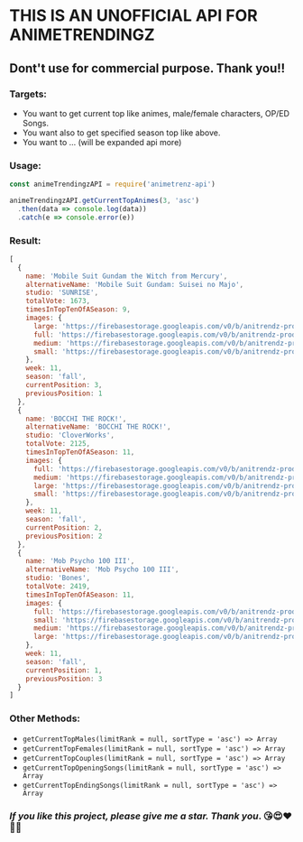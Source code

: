 # **THIS IS AN UNOFFICIAL API FOR ANIMETRENDINGZ** #
## **Dont't use for commercial purpose. Thank you!!** ##

### **Targets:** ###
- You want to get current top like animes, male/female characters, OP/ED Songs.
- You want also to get specified season top like above.
- You want to ... (will be expanded api more)


### **Usage:** ###
```javascript
const animeTrendingzAPI = require('animetrenz-api')

animeTrendingzAPI.getCurrentTopAnimes(3, 'asc')
  .then(data => console.log(data))
  .catch(e => console.error(e))
```


### **Result:** ###
```javascript
[
  {
    name: 'Mobile Suit Gundam the Witch from Mercury',
    alternativeName: 'Mobile Suit Gundam: Suisei no Majo',
    studio: 'SUNRISE',
    totalVote: 1673,
    timesInTopTenOfASeason: 9,
    images: {
      large: 'https://firebasestorage.googleapis.com/v0/b/anitrendz-prod.appspot.com/o/charts%2FxnZOYhYxivim5EjWrOxJ-FrepbCCWBer2JrfeGgmc_1024?alt=media&token=2b34afb9-58bd-46ca-95a4-dc9623a33aa2',
      full: 'https://firebasestorage.googleapis.com/v0/b/anitrendz-prod.appspot.com/o/charts%2FxnZOYhYxivim5EjWrOxJ-FrepbCCWBer2JrfeGgmc_full?alt=media&token=14977ab1-f107-42db-a402-8c1530668b89',
      medium: 'https://firebasestorage.googleapis.com/v0/b/anitrendz-prod.appspot.com/o/charts%2FxnZOYhYxivim5EjWrOxJ-FrepbCCWBer2JrfeGgmc_256?alt=media&token=169622d1-d1e8-4fcf-9752-e5f68f1668db',
      small: 'https://firebasestorage.googleapis.com/v0/b/anitrendz-prod.appspot.com/o/charts%2FxnZOYhYxivim5EjWrOxJ-FrepbCCWBer2JrfeGgmc_128?alt=media&token=d29dd736-453b-4833-8676-61d89de99c29'
    },
    week: 11,
    season: 'fall',
    currentPosition: 3,
    previousPosition: 1
  },
  {
    name: 'BOCCHI THE ROCK!',
    alternativeName: 'BOCCHI THE ROCK!',
    studio: 'CloverWorks',
    totalVote: 2125,
    timesInTopTenOfASeason: 11,
    images: {
      full: 'https://firebasestorage.googleapis.com/v0/b/anitrendz-prod.appspot.com/o/charts%2FxnZOYhYxivim5EjWrOxJ-vh9SMtX1w9pKk1N7nMyw_full?alt=media&token=84afd71f-9c25-420b-8a1a-e7a99f4adfc2',
      medium: 'https://firebasestorage.googleapis.com/v0/b/anitrendz-prod.appspot.com/o/charts%2FxnZOYhYxivim5EjWrOxJ-vh9SMtX1w9pKk1N7nMyw_256?alt=media&token=bc41d92e-f41b-41f4-bcfc-515ab4e3633f',
      large: 'https://firebasestorage.googleapis.com/v0/b/anitrendz-prod.appspot.com/o/charts%2FxnZOYhYxivim5EjWrOxJ-vh9SMtX1w9pKk1N7nMyw_1024?alt=media&token=5d5d0721-4963-4554-9fd6-197b59227057',
      small: 'https://firebasestorage.googleapis.com/v0/b/anitrendz-prod.appspot.com/o/charts%2FxnZOYhYxivim5EjWrOxJ-vh9SMtX1w9pKk1N7nMyw_128?alt=media&token=4cace04d-4e37-417e-a49b-80e53a1fb348'
    },
    week: 11,
    season: 'fall',
    currentPosition: 2,
    previousPosition: 2
  },
  {
    name: 'Mob Psycho 100 III',
    alternativeName: 'Mob Psycho 100 III',
    studio: 'Bones',
    totalVote: 2419,
    timesInTopTenOfASeason: 11,
    images: {
      full: 'https://firebasestorage.googleapis.com/v0/b/anitrendz-prod.appspot.com/o/charts%2FxnZOYhYxivim5EjWrOxJ-90b7GkjEBMjUvwExPV2A_full?alt=media&token=f8feb1f0-65e3-43d1-a2fa-d0ab0b5b8dbb',
      small: 'https://firebasestorage.googleapis.com/v0/b/anitrendz-prod.appspot.com/o/charts%2FxnZOYhYxivim5EjWrOxJ-90b7GkjEBMjUvwExPV2A_128?alt=media&token=88573749-c409-4aaf-a2c3-e5fac48ace29',
      medium: 'https://firebasestorage.googleapis.com/v0/b/anitrendz-prod.appspot.com/o/charts%2FxnZOYhYxivim5EjWrOxJ-90b7GkjEBMjUvwExPV2A_256?alt=media&token=9c85ccf2-930c-4194-8c95-6930b9294e2e',
      large: 'https://firebasestorage.googleapis.com/v0/b/anitrendz-prod.appspot.com/o/charts%2FxnZOYhYxivim5EjWrOxJ-90b7GkjEBMjUvwExPV2A_1024?alt=media&token=d1775dbe-4c09-4fd0-8690-bccb6c415ef5'
    },
    week: 11,
    season: 'fall',
    currentPosition: 1,
    previousPosition: 3
  }
]
```


### **Other Methods:** ###
- `getCurrentTopMales(limitRank = null, sortType = 'asc') => Array`
- `getCurrentTopFemales(limitRank = null, sortType = 'asc') => Array`
- `getCurrentTopCouples(limitRank = null, sortType = 'asc') => Array`
- `getCurrentTopOpeningSongs(limitRank = null, sortType = 'asc') => Array`
- `getCurrentTopEndingSongs(limitRank = null, sortType = 'asc') => Array`

### **_If you like this project, please give me a star. Thank you_. :kissing_heart::heart_eyes::heart::blue_heart::cupid:** ###